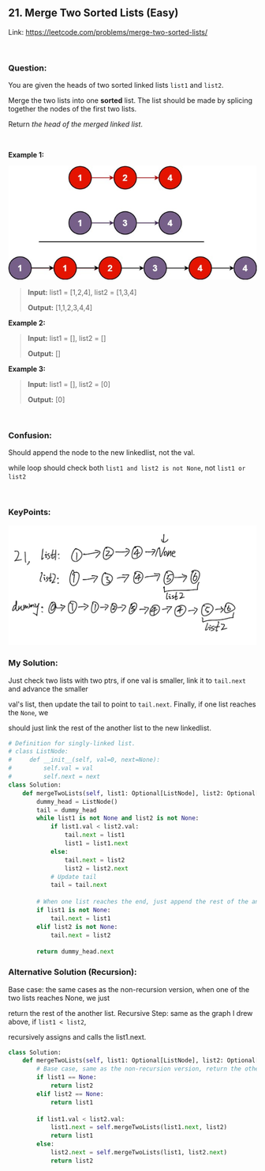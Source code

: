 ## 21. Merge Two Sorted Lists (Easy)

Link: https://leetcode.com/problems/merge-two-sorted-lists/

<br>

### Question:
You are given the heads of two sorted linked lists `list1` and `list2`.

Merge the two lists into one **sorted** list. The list should be made by splicing together the nodes of the first two lists.

Return _the head of the merged linked list_.

<br>

**Example 1:**

<img src="images/21_Merge.jpg" alt="drawing" width="750"/>

> **Input:** list1 = [1,2,4], list2 = [1,3,4]
> 
> **Output:** [1,1,2,3,4,4]

**Example 2:**
> **Input:** list1 = [], list2 = []
> 
> **Output:** []

**Example 3:**
> **Input:** list1 = [], list2 = [0]
> 
> **Output:** [0]

<br>

### Confusion: 
Should append the node to the new linkedlist, not the val.  

while loop should check both `list1 and list2 is not None`, not `list1 or list2`

<br>

### KeyPoints: 
<img src="images/21_Merge2.png" alt="drawing" width="650"/>

<br>

### My Solution:
Just check two lists with two ptrs, if one val is smaller, link it to `tail.next` and advance the smaller 

val's list, then update the tail to point to `tail.next`. Finally, if one list reaches the `None`, we 

should just link the rest of the another list to the new linkedlist.
```python
# Definition for singly-linked list.
# class ListNode:
#     def __init__(self, val=0, next=None):
#         self.val = val
#         self.next = next
class Solution:
    def mergeTwoLists(self, list1: Optional[ListNode], list2: Optional[ListNode]) -> Optional[ListNode]:
        dummy_head = ListNode()
        tail = dummy_head
        while list1 is not None and list2 is not None:
            if list1.val < list2.val:
                tail.next = list1
                list1 = list1.next
            else:
                tail.next = list2
                list2 = list2.next
            # Update tail
            tail = tail.next

        # When one list reaches the end, just append the rest of the another list
        if list1 is not None:
            tail.next = list1
        elif list2 is not None:
            tail.next = list2
        
        return dummy_head.next
```

### Alternative Solution (Recursion):
Base case: the same cases as the non-recursion version, when one of the two lists reaches None, we just 

return the rest of the another list. Recursive Step: same as the graph I drew above, if `list1 < list2`, 

recursively assigns and calls the list1.next. 

```python
class Solution:
    def mergeTwoLists(self, list1: Optional[ListNode], list2: Optional[ListNode]) -> Optional[ListNode]:
        # Base case, same as the non-recursion version, return the other list when a list reaches None
        if list1 == None:
            return list2
        elif list2 == None:
            return list1

        if list1.val < list2.val:
            list1.next = self.mergeTwoLists(list1.next, list2)
            return list1
        else:
            list2.next = self.mergeTwoLists(list1, list2.next)
            return list2
```
